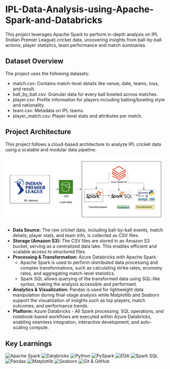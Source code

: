 # IPL-Data-Analysis-using-Apache-Spark-and-Databricks

This project leverages Apache Spark to perform in-depth analysis on IPL (Indian Premier League) cricket data, uncovering insights from ball-by-ball actions, player statistics, team performance and match summaries.

## Dataset Overview
The project uses the following datasets:  
- match.csv: Contains match-level details like venue, date, teams, toss, and result.
- ball_by_ball.csv: Granular data for every ball bowled across matches.
- player.csv: Profile information for players including batting/bowling style and nationality.
- team.csv: Metadata on IPL teams.
- player_match.csv: Player-level stats and attributes per match.

## Project Architecture
This project follows a cloud-based architecture to analyze IPL cricket data using a scalable and modular data pipeline:

<p align="center">
  <img src="https://raw.githubusercontent.com/mpriya19/IPL-Data-Analysis-using-Apache-Spark-and-Databricks/main/assets/Architecture.jpeg">
</p>

- **Data Source:** The raw cricket data, including ball-by-ball events, match details, player stats, and team info, is collected as CSV files.
- **Storage (Amazon S3):** The CSV files are stored in an Amazon S3 bucket, serving as a centralized data lake. This enables efficient and scalable access to structured files.
- **Processing & Transformation:** Azure Databricks with Apache Spark.  
  - Apache Spark is used to perform distributed data processing and complex transformations, such as calculating strike rates, economy rates, and aggregating match-level statistics.
  - Spark SQL allows querying of the transformed data using SQL-like syntax, making the analysis accessible and performant.
- **Analytics & Visualization:** Pandas is used for lightweight data manipulation during final-stage analysis while Matplotlib and Seaborn support the visualization of insights such as top players, match outcomes, and performance trends.
- **Platform:** Azure Databricks - All Spark processing, SQL operations, and notebook-based workflows are executed within Azure Databricks, enabling seamless integration, interactive development, and auto-scaling compute.

## Key Learnings
![Apache Spark](https://img.shields.io/badge/Apache%20Spark-E25A1C?style=for-the-badge&logo=apachespark&logoColor=white)  ![Databricks](https://img.shields.io/badge/Databricks-FF3621?style=for-the-badge&logo=databricks&logoColor=white)  ![Python](https://img.shields.io/badge/Python-3776AB?style=for-the-badge&logo=python&logoColor=white)  ![PySpark](https://img.shields.io/badge/PySpark-FDEE21?style=for-the-badge&logo=apachespark&logoColor=black)  ![EDA](https://img.shields.io/badge/Exploratory%20Data%20Analysis-8A2BE2?style=for-the-badge)  ![Spark SQL](https://img.shields.io/badge/Spark%20SQL-FDEE21?style=for-the-badge&logo=apachespark&logoColor=black)  ![Pandas](https://img.shields.io/badge/Pandas-150458?style=for-the-badge&logo=pandas&logoColor=white)  ![Matplotlib](https://img.shields.io/badge/Matplotlib-11557C?style=for-the-badge&logo=matplotlib&logoColor=white)  ![Seaborn](https://img.shields.io/badge/Seaborn-2E8B57?style=for-the-badge)  ![Git & GitHub](https://img.shields.io/badge/GitHub-181717?style=for-the-badge&logo=github)

